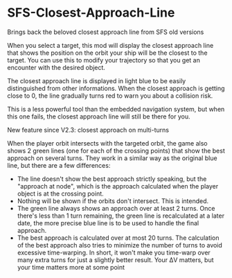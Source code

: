 # SFS-Closest-Approach-Line
Brings back the beloved closest approach line from SFS old versions

When you select a target, this mod will display the closest approach line that shows the position on the orbit your ship will be the closest to the target.
You can use this to modify your trajectory so that you get an encounter with the desired object.

The closest approach line is displayed in light blue to be easily distinguished from other informations. When the closest approach is getting close to 0, the line gradually turns red to warn you about a collision risk.

This is a less powerful tool than the embedded navigation system, but when this one fails, the closest approach line will still be there for you.


New feature since V2.3: closest approach on multi-turns

When the player orbit intersects with the targeted orbit, the game also shows 2 green lines (one for each of the crossing points) that show the best approach on several turns. They work in a similar way as the original blue line, but there are a few differences:

- The line doesn't show the best approach strictly speaking, but the "approach at node", which is the approach calculated when the player object is at the crossing point.
- Nothing will be shown if the orbits don't intersect. This is intended.
- The green line always shows an approach over at least 2 turns. Once there's less than 1 turn remaining, the green line is recalculated at a later date, the more precise blue line is to be used to handle the final approach.
- The best approach is calculated over at most 20 turns. The calculation of the best approach also tries to minimize the number of turns to avoid excessive time-warping. In short, it won't make you time-warp over many extra turns for just a slightly better result. Your ΔV matters, but your time matters more at some point
